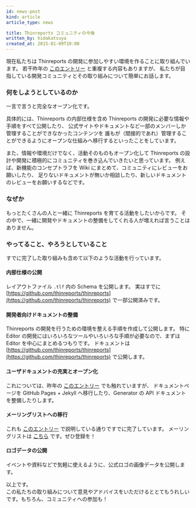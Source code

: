 ```yaml
---
id: news-post
kind: article
article_type: news

title: Thinreports コミュニティの今後
written_by: hidakatsuya
created_at: 2015-01-09T10:00
---
```


現在私たちは Thinreports の開発に参加しやすい環境を作ることに取り組んでいます。
若干昨年の [このエントリー](/news/2014/08/future-of-thinreports/) と重複する内容もありますが、
私たちが目指している開発コミュニティとその取り組みについて簡単にお話します。

### 何をしようとしているのか

一言で言うと完全なオープン化です。

具体的には、Thinreports の内部仕様を含め Thinreports の開発に必要な情報や手順をすべて公開したり、
公式サイトやドキュメントなど一部のメンバーしか管理することができなかったコンテンツを
誰もが（間接的であれ）管理することができるようにオープンな仕組みへ移行するといったことをしています。

また、情報や環境だけでなく、活動そのものもオープン化して
Thinreports の設計や開発に積極的にコミュニティを巻き込んでいきたいと思っています。
例えば、新機能のコンセプトラフを Wiki にまとめて、コミュニティにレビューをお願いしたり、
足りないドキュメントが無いか相談したり、新しいドキュメントのレビューをお願いするなどです。

### なぜか

もっとたくさんの人と一緒に Thinreports を育てる活動をしたいからです。
その中で、一緒に開発やドキュメントの整備をしてくれる人が増えれば言うことはありません。

### やってること、やろうとしていること

すでに完了した取り組みも含めて以下のような活動を行っています。

#### 内部仕様の公開

レイアウトファイル `.tlf` 内の Schema を公開します。
実はすでに [https://github.com/thinreports/thinreports](https://github.com/thinreports/thinreports) で一部公開済みです。

#### 開発者向けドキュメントの整備

Thinreports の開発を行うための環境を整える手順を作成して公開します。
特に Editor の開発にはいろいろなツールやいろいろな手順が必要なので、まずは Editor を中心にまとめるつもりです。
ドキュメントは [https://github.com/thinreports/thinreports](https://github.com/thinreports/thinreports) で公開します。

#### ユーザドキュメントの充実とオープン化

これについては、昨年の [このエントリー](/news/2014/08/future-of-thinreports/) でも触れていますが、
ドキュメントページを GitHub Pages + Jekyll へ移行したり、Generator の API ドキュメントを整備したりします。

#### メーリングリストへの移行

これも [このエントリー](/news/2014/08/future-of-thinreports/) で説明している通りですでに完了しています。
メーリングリストは [こちら](<%= site_related_url['discussion_group'] %>) です。ぜひ登録を！

#### ロゴデータの公開

イベントや資料などで気軽に使えるように、公式ロゴの画像データを公開します。

以上です。  
この私たちの取り組みについて意見やアドバイスをいただけるととてもうれしいです。もちろん、コミュニティへの参加も！
